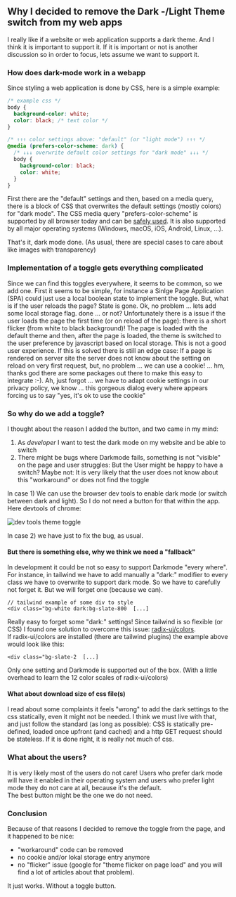## Why I decided to remove the Dark -/Light Theme switch from my web apps

I really like if a website or web application supports a dark theme. And I think
it is important to support it. If it is important or not is another discussion so
in order to focus, lets assume we want to support it.

### How does dark-mode work in a webapp

Since styling a web application is done by CSS, here is a simple example:

```css
/* example css */
body {
  background-color: white;
  color: black; /* text color */
}

/* ↑↑↑ color settings above: "default" (or "light mode") ↑↑↑ */
@media (prefers-color-scheme: dark) {
  /* ↓↓↓ overwrite default color settings for "dark mode" ↓↓↓ */
  body {
    background-color: black;
    color: white;
  }
}
```

First there are the "default" settings and then, based on a media query, there is a block of CSS that overwrites the default settings (mostly colors) for "dark mode".
The CSS media query "prefers-color-scheme" is supported by all browser today and can be [safely used](https://caniuse.com/?search=prefers-color-scheme). It is also supported by all major operating systems (Windows, macOS, iOS, Android, Linux, ...).

That's it, dark mode done. (As usual, there are special cases to care about like images with transparency)

### Implementation of a toggle gets everything complicated

Since we can find this toggles everywhere, it seems to be common, so we add one.
First it seems to be simple, for instance a Sinlge Page Application (SPA) could just use a local boolean state to implement the toggle.
But, what is if the user reloads the page? State is gone. Ok, no problem ... lets add some local storage flag. done ... or not?
Unfortunately there is a issue if the user loads the page the first time (or on reload of the page): there is a short flicker (from white to black background)! The page is loaded with the default theme and then, after the page is loaded, the theme is switched to the user preference by javascript based on local storage. This is not a good user experience. If this is solved there is still an edge case: If a page is rendered on server site the server does not know about the setting on reload on very first request, but, no problem ... we can use a cookie! ... hm, thanks god there are some packages out there to make this easy to integrate :-). Ah, just forgot ... we have to adapt cookie settings in our privacy policy, we know ... this gorgeous dialog every where appears forcing us to say "yes, it's ok to use the cookie"

### So why do we add a toggle?

I thought about the reason I added the button, and two came in my mind:

1. As _developer_ I want to test the dark mode on my website and be able to switch
2. There might be bugs where Darkmode fails, something is not "visible" on the page and user struggles: But the User might be happy to have a switch? Maybe not: It is very likely that the user does not know about this "workaround" or does not find the toggle

In case 1) We can use the browser dev tools to enable dark mode (or switch between dark and light). So I do not need a button for that within the app. Here devtools of chrome:

![dev tools theme toggle](/img/blog/devtools-darkmode.png)

In case 2) we have just to fix the bug, as usual.

#### But there is something else, why we think we need a "fallback"

In development it could be not so easy to support Darkmode "every where". For instance, in tailwind we have to add manually a "dark:" modifier to every class we have to overwrite to support dark mode. So we have to carefully not forget it. But we will forget one (because we can).

```
// tailwind example of some div to style
<div class="bg-white dark:bg-slate-800  [...]

```

Really easy to forget some "dark:" settings! Since tailwind is so flexible (or CSS) I found one solution to overcome this issue:
[radix-ui/colors](https://www.radix-ui.com/colors).  
If radix-ui/colors are installed (there are tailwind plugins) the example above would look like this:

```
<div class="bg-slate-2  [...]
```

Only one setting and Darkmode is supported out of the box. (With a little overhead to learn the 12 color scales of radix-ui/colors)

#### What about download size of css file(s)

I read about some complaints it feels "wrong" to add the dark settings to the css statically, even it might not be needed.
I think we must live with that, and just follow the standard (as long as possible): CSS is statically pre-defined, loaded once upfront (and cached) and a http GET request should be stateless. If it is done right, it is really not much of css.

### What about the users?

It is very likely most of the users do not care!
Users who prefer dark mode will have it enabled in their operating system and users who prefer light mode they do not care at all, because it's the default.  
The best button might be the one we do not need.

### Conclusion

Because of that reasons I decided to remove the toggle from the page, and it happened to be nice:

- "workaround" code can be removed
- no cookie and/or lokal storage entry anymore
- no "flicker" issue (google for "theme flicker on page load" and you will find a lot of articles about that problem).

It just works. Without a toggle button.
